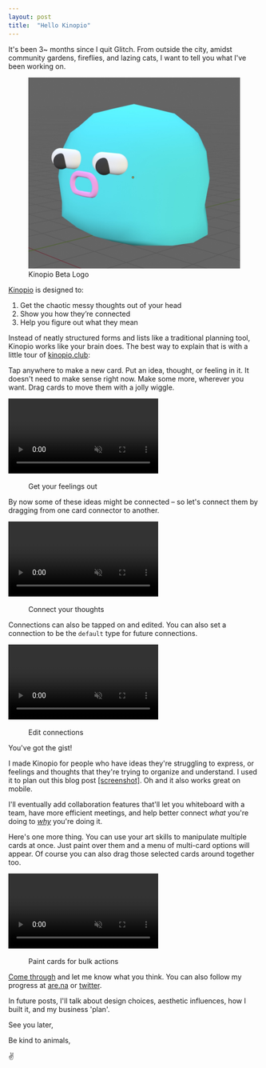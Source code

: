 ```yaml
---
layout: post
title:  "Hello Kinopio"
---
```


It's been 3~ months since I quit Glitch. From outside the city, amidst community gardens, fireflies, and lazing cats, I want to tell you what I've been working on.

<figure>
  <img src="/images/2019/kinopio-beta-logo.jpg">
  <figcaption>Kinopio Beta Logo</figcaption>
</figure>

[Kinopio](https://kinopio.club) is designed to:
1. Get the chaotic messy thoughts out of your head
2. Show you how they’re connected
3. Help you figure out what they mean

Instead of neatly structured forms and lists like a traditional planning tool, Kinopio works like your brain does. The best way to explain that is with a little tour of [kinopio.club](https://kinopio.club):

Tap anywhere to make a new card. Put an idea, thought, or feeling in it. It doesn't need to make sense right now. Make some more, wherever you want. Drag cards to move them with a jolly wiggle.

<p>
  <video autoplay loop muted playsinline>
    <source src="/images/2019/basic-cards.mp4">
  </video>
</p>
<figure>
  <figcaption>Get your feelings out</figcaption>
</figure>

By now some of these ideas might be connected – so let's connect them by dragging from one card connector to another.

<p>
  <video autoplay loop muted playsinline>
    <source src="/images/2019/connecting.mp4">
  </video>
</p>
<figure>
  <figcaption>Connect your thoughts</figcaption>
</figure>

Connections can also be tapped on and edited. You can also set a connection to be the `default` type for future connections.

<p>
  <video autoplay loop muted playsinline>
    <source src="/images/2019/connection-details.mp4">
  </video>
</p>
<figure>
  <figcaption>Edit connections</figcaption>
</figure>

You've got the gist!

I made Kinopio for people who have ideas they're struggling to express, or feelings and thoughts that they're trying to organize and understand. I used it to plan out this blog post [[screenshot]](/images/2019/screenshot-blog-planning-kinopio.png). Oh and it also works great on mobile.

I'll eventually add collaboration features that'll let you whiteboard with a team, have more efficient meetings, and help better connect _what_ you're doing to [_why_](http://pketh.org/better-things.html) you're doing it.

Here's one more thing. You can use your art skills to manipulate multiple cards at once. Just paint over them and a menu of multi-card options will appear. Of course you can also drag those selected cards around together too.

<p>
  <video autoplay loop muted playsinline>
    <source src="/images/2019/multi-card-actions.mp4">
  </video>
</p>
<figure>
  <figcaption>Paint cards for bulk actions</figcaption>
</figure>

[Come through](https://kinopio.club) and let me know what you think. You can also follow my progress at [are.na](https://www.are.na/kinopio) or [twitter](https://twitter.com/KinopioClub).

In future posts, I'll talk about design choices, aesthetic influences, how I built it, and my business 'plan'.

See you later,

Be kind to animals,

✌️